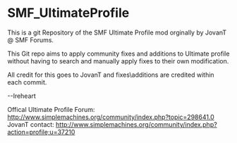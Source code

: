 SMF_UltimateProfile
===================

This is a git Repository of the SMF Ultimate Profile mod orginally by JovanT @ SMF Forums.

This Git repo aims to apply community fixes and additions to Ultimate profile without having to search and manually apply fixes to their own modification.

All credit for this goes to JovanT and fixes\additions are credited within each commit.

--Ireheart


Offical Ultimate Profile Forum: http://www.simplemachines.org/community/index.php?topic=298641.0
JovanT contact: http://www.simplemachines.org/community/index.php?action=profile;u=37210
